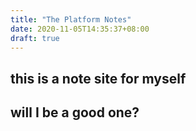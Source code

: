 ```yaml
---
title: "The Platform Notes"
date: 2020-11-05T14:35:37+08:00
draft: true
---
```


## this is a note site for myself

## will I be a good one?
